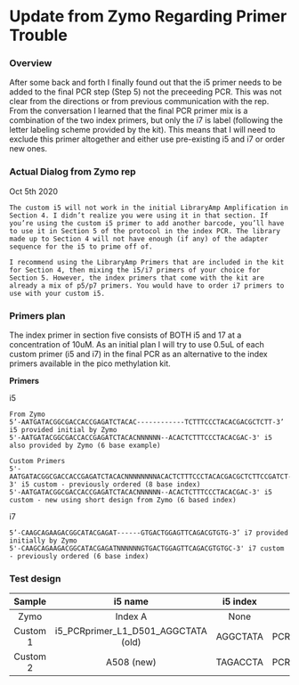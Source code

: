 # Update from Zymo Regarding Primer Trouble

### Overview
After some back and forth I finally found out that the i5 primer needs to be added to the final PCR step (Step 5) not the preceeding PCR. This was not clear from the directions or from previous communication with the rep. From the conversation I learned that the final PCR primer mix is a combination of the two index primers, but only the i7 is label (following the letter labeling scheme provided by the kit). This means that I will need to exclude this primer altogether and either use pre-existing i5 and i7 or order new ones.


### Actual Dialog from Zymo rep

Oct 5th 2020
```
The custom i5 will not work in the initial LibraryAmp Amplification in Section 4. I didn’t realize you were using it in that section. If you’re using the custom i5 primer to add another barcode, you’ll have to use it in Section 5 of the protocol in the index PCR. The library made up to Section 4 will not have enough (if any) of the adapter sequence for the i5 to prime off of.

I recommend using the LibraryAmp Primers that are included in the kit for Section 4, then mixing the i5/i7 primers of your choice for Section 5. However, the index primers that come with the kit are already a mix of p5/p7 primers. You would have to order i7 primers to use with your custom i5.
```

### Primers plan

The index primer in section five consists of BOTH i5 and 17 at a concentration of 10uM.  As an initial plan I will try to use 0.5uL of each custom primer (i5 and i7) in the final PCR as an alternative to the index primers available in the pico methylation kit.

**Primers**

i5
```
From Zymo
5’-AATGATACGGCGACCACCGAGATCTACAC------------TCTTTCCCTACACGACGCTCTT-3’ i5 provided initial by Zymo
5'-AATGATACGGCGACCACCGAGATCTACACNNNNNN--ACACTCTTTCCCTACACGAC-3' i5 also provided by Zymo (6 base example)

Custom Primers
5'-AATGATACGGCGACCACCGAGATCTACACNNNNNNNNACACTCTTTCCCTACACGACGCTCTTCCGATCT-3' i5 custom - previously ordered (8 base index)
5'-AATGATACGGCGACCACCGAGATCTACACNNNNNN--ACACTCTTTCCCTACACGAC-3' i5 custom - new using short design from Zymo (6 based index)
```

i7
```
5’-CAAGCAGAAGACGGCATACGAGAT------GTGACTGGAGTTCAGACGTGTG-3’ i7 provided initially by Zymo
5'-CAAGCAGAAGACGGCATACGAGATNNNNNNGTGACTGGAGTTCAGACGTGTGC-3' i7 custom - previously ordered (6 base index)
```

### Test design


| Sample | i5 name | i5 index | i7 name | i7 index | 
|:------:|:--:|:--:|:--:|:--:|
| Zymo | Index A  | None | Index A | CGATGT | 
| Custom 1 | i5_PCRprimer_L1_D501_AGGCTATA (old) | AGGCTATA | PCR2_09_GATCAG | GATCAG |
| Custom 2 | A508 (new) | TAGACCTA | PCR2_09_GATCAG | GATCAG |
     
     
